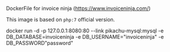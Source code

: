 DockerFile for invoice ninja (https://www.invoiceninja.com/)

This image is based on `php:7` official version.

docker run -d -p 127.0.0.1:8080:80 --link pikachu-mysql:mysql -e DB_DATABASE=invoiceninja -e DB_USERNAME="invoiceninja" -e DB_PASSWORD"password" 
